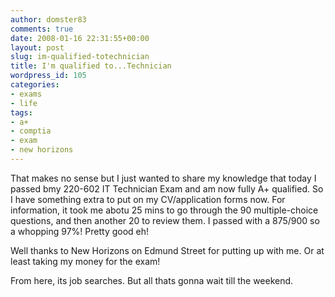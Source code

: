 ```yaml
---
author: domster83
comments: true
date: 2008-01-16 22:31:55+00:00
layout: post
slug: im-qualified-totechnician
title: I'm qualified to...Technician
wordpress_id: 105
categories:
- exams
- life
tags:
- a+
- comptia
- exam
- new horizons
---
```


That makes no sense but I just wanted to share my knowledge that today I passed bmy 220-602 IT Technician Exam and am now fully A+ qualified. So I have something extra to put on my CV/application forms now.
For information, it took me abotu 25 mins to go through the 90 multiple-choice questions, and then another 20 to review them. I passed with a 875/900 so a whopping 97%! Pretty good eh!




Well thanks to New Horizons on Edmund Street for putting up with me. Or at least taking my money for the exam!




From here, its job searches. But all thats gonna wait till the weekend.
